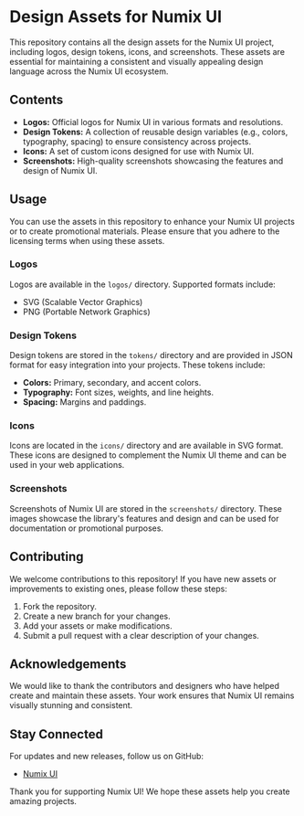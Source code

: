 # Design Assets for Numix UI

This repository contains all the design assets for the Numix UI project, including logos, design tokens, icons, and screenshots. These assets are essential for maintaining a consistent and visually appealing design language across the Numix UI ecosystem.

## Contents

- **Logos:** Official logos for Numix UI in various formats and resolutions.
- **Design Tokens:** A collection of reusable design variables (e.g., colors, typography, spacing) to ensure consistency across projects.
- **Icons:** A set of custom icons designed for use with Numix UI.
- **Screenshots:** High-quality screenshots showcasing the features and design of Numix UI.

## Usage

You can use the assets in this repository to enhance your Numix UI projects or to create promotional materials. Please ensure that you adhere to the licensing terms when using these assets.

### Logos

Logos are available in the `logos/` directory. Supported formats include:

- SVG (Scalable Vector Graphics)
- PNG (Portable Network Graphics)

### Design Tokens

Design tokens are stored in the `tokens/` directory and are provided in JSON format for easy integration into your projects. These tokens include:

- **Colors:** Primary, secondary, and accent colors.
- **Typography:** Font sizes, weights, and line heights.
- **Spacing:** Margins and paddings.

### Icons

Icons are located in the `icons/` directory and are available in SVG format. These icons are designed to complement the Numix UI theme and can be used in your web applications.

### Screenshots

Screenshots of Numix UI are stored in the `screenshots/` directory. These images showcase the library's features and design and can be used for documentation or promotional purposes.

## Contributing

We welcome contributions to this repository! If you have new assets or improvements to existing ones, please follow these steps:

1. Fork the repository.
2. Create a new branch for your changes.
3. Add your assets or make modifications.
4. Submit a pull request with a clear description of your changes.

<!-- ## License -->

<!-- All assets in this repository are licensed under the [GPL-3.0](LICENSE). Please review the license terms before using these assets in your projects. -->

## Acknowledgements

We would like to thank the contributors and designers who have helped create and maintain these assets. Your work ensures that Numix UI remains visually stunning and consistent.

## Stay Connected

For updates and new releases, follow us on GitHub:

- [Numix UI](https://github.com/numix-ui/numix-ui)

Thank you for supporting Numix UI! We hope these assets help you create amazing projects.
